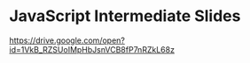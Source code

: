 # JavaScript Intermediate Slides

<https://drive.google.com/open?id=1VkB_RZSUoIMpHbJsnVCB8fP7nRZkL68z>
